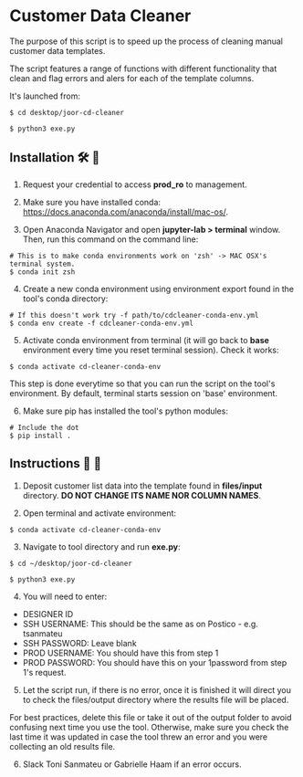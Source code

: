 # Customer Data Cleaner

The purpose of this script is to speed up the process of cleaning manual customer data templates.

The script features a range of functions with different functionality that clean and flag errors and alers for each of the template columns.

It's launched from:
```
$ cd desktop/joor-cd-cleaner

$ python3 exe.py
```


## Installation  🛠  📡

1. Request your credential to access **prod_ro** to management.


2. Make sure you have installed conda: https://docs.anaconda.com/anaconda/install/mac-os/.


3. Open Anaconda Navigator and open **jupyter-lab > terminal** window. Then, run this command on the command line:
```
# This is to make conda environments work on 'zsh' -> MAC OSX's terminal system.
$ conda init zsh
```

4. Create a new conda environment using environment export found in the tool's conda directory:
```
# If this doesn't work try -f path/to/cdcleaner-conda-env.yml
$ conda env create -f cdcleaner-conda-env.yml
```

5. Activate conda environment from terminal (it will go back to **base** environment every time you reset terminal session). Check it works:

```
$ conda activate cd-cleaner-conda-env
```
  
This step is done everytime so that you can run the script on the tool's environment. By default, terminal starts session on 'base' environment.


6. Make sure pip has installed the tool's python modules:
```
# Include the dot
$ pip install .
```


## Instructions  🧹  🛀

1. Deposit customer list data into the template found in **files/input** directory. **DO NOT CHANGE ITS NAME NOR COLUMN NAMES**.


2. Open terminal and activate environment:
```
$ conda activate cd-cleaner-conda-env
```

3. Navigate to tool directory and run **exe.py**:
```
$ cd ~/desktop/joor-cd-cleaner

$ python3 exe.py
```

4. You will need to enter:

  - DESIGNER ID
  - SSH USERNAME: This should be the same as on Postico - e.g. tsanmateu
  - SSH PASSWORD: Leave blank
  - PROD USERNAME: You should have this from step 1
  - PROD PASSWORD: You should have this on your 1password from step 1's request.
  
 
5. Let the script run, if there is no error, once it is finished it will direct you to check the files/output directory where the results file will be placed.
 

For best practices, delete this file or take it out of the output folder to avoid confusing next time you use the tool.
Otherwise, make sure you check the last time it was updated in case the tool threw an error and you were collecting an old results file.

  
6. Slack Toni Sanmateu or Gabrielle Haam if an error occurs.
